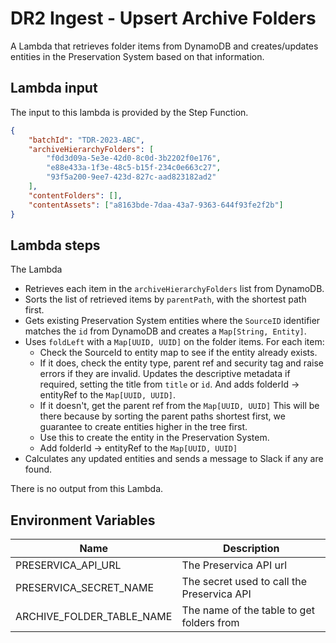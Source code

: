 # DR2 Ingest - Upsert Archive Folders

A Lambda that retrieves folder items from DynamoDB and creates/updates entities in the Preservation System based on that information.

## Lambda input

The input to this lambda is provided by the Step Function.

```json
{
	"batchId": "TDR-2023-ABC",
	"archiveHierarchyFolders": [
		"f0d3d09a-5e3e-42d0-8c0d-3b2202f0e176",
		"e88e433a-1f3e-48c5-b15f-234c0e663c27",
		"93f5a200-9ee7-423d-827c-aad823182ad2"
	],
	"contentFolders": [],
	"contentAssets": ["a8163bde-7daa-43a7-9363-644f93fe2f2b"]
}
```

## Lambda steps

The Lambda

- Retrieves each item in the `archiveHierarchyFolders` list from DynamoDB.
- Sorts the list of retrieved items by `parentPath`, with the shortest path first.
- Gets existing Preservation System entities where the `SourceID` identifier matches the `id` from DynamoDB and creates a `Map[String, Entity]`.
- Uses `foldLeft` with a `Map[UUID, UUID]` on the folder items. For each item:
  - Check the SourceId to entity map to see if the entity already exists.
  - If it does, check the entity type, parent ref and security tag and raise errors if they are invalid. Updates the descriptive metadata if required, setting the title from `title` or `id`. And adds folderId -> entityRef to the `Map[UUID, UUID]`.
  - If it doesn't, get the parent ref from the `Map[UUID, UUID]` This will be there because by sorting the parent paths shortest first, we guarantee to create entities higher in the tree first.
  - Use this to create the entity in the Preservation System.
  - Add folderId -> entityRef to the `Map[UUID, UUID]`
- Calculates any updated entities and sends a message to Slack if any are found.

There is no output from this Lambda.

## Environment Variables

| Name                      | Description                                |
| ------------------------- | ------------------------------------------ |
| PRESERVICA_API_URL        | The Preservica API url                     |
| PRESERVICA_SECRET_NAME    | The secret used to call the Preservica API |
| ARCHIVE_FOLDER_TABLE_NAME | The name of the table to get folders from  |
